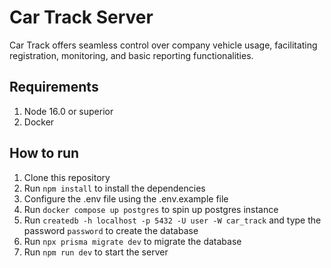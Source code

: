 # Car Track Server
Car Track offers seamless control over company vehicle usage, facilitating registration, monitoring, and basic reporting functionalities. 

## Requirements
1. Node 16.0 or superior
2. Docker

## How to run
1. Clone this repository
2. Run `npm install` to install the dependencies
3. Configure the .env file using the .env.example file
3. Run `docker compose up postgres` to spin up postgres instance
4. Run `createdb -h localhost -p 5432 -U user -W car_track` and type the password `password` to create the database
5. Run `npx prisma migrate dev` to migrate the database
6. Run `npm run dev` to start the server
